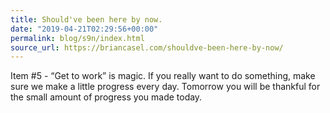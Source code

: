 ```yaml
---
title: Should've been here by now.
date: "2019-04-21T02:29:56+00:00"
permalink: blog/s9n/index.html
source_url: https://briancasel.com/shouldve-been-here-by-now/
---
```


Item #5 - “Get to work” is magic. If you really want to do something, make sure we make a little progress every day. Tomorrow you will be thankful for the small amount of progress you made today.
